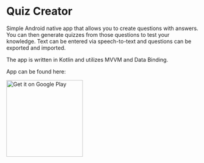 # Quiz Creator

Simple Android native app that allows you to create questions with answers. You can then generate quizzes from those questions to test your knowledge. Text can be entered via speech-to-text and questions can be exported and imported.

The app is written in Kotlin and utilizes MVVM and Data Binding.

App can be found here:

<a href='https://play.google.com/store/apps/details?id=com.sunilson.quizcreator&rdid=com.sunilson.quizcreator&pcampaignid=MKT-Other-global-all-co-prtnr-py-PartBadge-Mar2515-1'><img alt='Get it on Google Play' width="200" src='https://play.google.com/intl/en_us/badges/images/generic/en_badge_web_generic.png'/></a>
